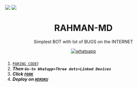 <a><img src='https://i.imgur.com/LyHic3i.gif'/></a>
<a><img src='https://i.imgur.com/LyHic3i.gif'/></a>
<h1 align="center"> RAHMAN-MD </h1> 
<p align="center"> Simplest BOT with lot of BUGS on the INTERNET </p>

 
    

<p align="center">
  <a href="https://wa.me/+923319709781?text=Hey Hamza" target="_blank">
    <img alt="whatsapp" src="https://img.shields.io/badge/ Whatsapp -25D366?style=for-the-badge&logo=whatsapp&logoColor=white" />
 

###

1.  [`PARING CODE`](https://byte-session.vercel.app/))
2. ***Then `Go-to Whatapp>Three dots>Linked Devices`***
3.  ***Click [`FORK`](https://github.com/Rahmantech1/RAHMAN-MD/fork)***
4.  ***Deploy on [`HEROKU`](https://dashboard.heroku.com/new?template=https://github.com/Rahmantech1/RAHMAN-MD)***
